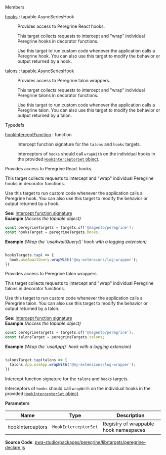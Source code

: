 
Members

<dl>
<dt><a href="#hooks">hooks</a> : <inlineCode>tapable.AsyncSeriesHook</inlineCode></dt>
<dd>

Provides access to Peregrine React hooks.

This target collects requests to intercept and "wrap" individual Peregrine
hooks in decorator functions.

Use this target to run custom code whenever the application calls a
Peregrine hook.
You can also use this target to modify the behavior or output returned by
a hook.

</dd>
<dt><a href="#talons">talons</a> : <inlineCode>tapable.AsyncSeriesHook</inlineCode></dt>
<dd>

Provides access to Peregrine talon wrappers.

This target collects requests to intercept and "wrap" individual Peregrine
talons in decorator functions.

Use this target to run custom code whenever the application calls a
Peregrine talon.
You can also use this target to modify the behavior or output returned by
a talon.

</dd>
</dl>

Typedefs

<dl>
<dt><a href="#hookInterceptFunction">hookInterceptFunction</a> : <inlineCode>function</inlineCode></dt>
<dd>

Intercept function signature for the `talons` and `hooks` targets.

Interceptors of `hooks` should call `wrapWith` on the individual hooks in
the provided [`HookInterceptorSet` object](https://developer.adobe.com/commerce/pwa-studio/tutorials/targets/modify-talon-results/).

</dd>
</dl>

Provides access to Peregrine React hooks.

This target collects requests to intercept and "wrap" individual Peregrine
hooks in decorator functions.

Use this target to run custom code whenever the application calls a
Peregrine hook.
You can also use this target to modify the behavior or output returned by
a hook.

**See**: [Intercept function signature](#hookInterceptFunction)  
**Example** *(Access the tapable object)*  

```js
const peregrineTargets = targets.of('@magento/peregrine');
const hooksTarget = peregrineTargets.hooks;
```

**Example** *(Wrap the &#x60;useAwaitQuery()&#x60; hook  with a logging extension)*  

```js

hooksTargets.tap( => {
  hook.useAwaitQuery.wrapWith('@my-extensions/log-wrapper');
})
```

Provides access to Peregrine talon wrappers.

This target collects requests to intercept and "wrap" individual Peregrine
talons in decorator functions.

Use this target to run custom code whenever the application calls a
Peregrine talon.
You can also use this target to modify the behavior or output returned by
a talon.

**See**: [Intercept function signature](#hookInterceptFunction)  
**Example** *(Access the tapable object)*  

```js
const peregrineTargets = targets.of('@magento/peregrine');
const talonsTarget = peregrineTargets.talons;
```

**Example** *(Wrap the &#x60;useApp()&#x60; hook  with a logging extension)*  

```js

talonsTarget.tap(talons => {
  talons.App.useApp.wrapWith('@my-extensions/log-wrapper');
})
```

Intercept function signature for the `talons` and `hooks` targets.

Interceptors of `hooks` should call `wrapWith` on the individual hooks in
the provided [`HookInterceptorSet` object](https://developer.adobe.com/commerce/pwa-studio/tutorials/targets/modify-talon-results/).

**Parameters**

| Name | Type | Description |
| --- | --- | --- |
| hookInterceptors | `HookInterceptorSet` | Registry of wrappable hook namespaces |

**Source Code**: [pwa-studio/packages/peregrine/lib/targets/peregrine-declare.js](https://github.com/magento/pwa-studio/blob/develop/packages/peregrine/lib/targets/peregrine-declare.js)
